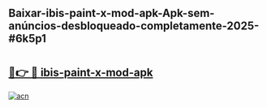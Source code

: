 ## Baixar-ibis-paint-x-mod-apk-Apk-sem-anúncios-desbloqueado-completamente-2025-#6k5p1

# <h2><a href="https://ainizakaria.my?title=ibis-paint-x-mod-apk&ref=20M">🔗👉 🔴 ibis-paint-x-mod-apk</a></h2>

[![acn](https://github.com/user-attachments/assets/0f9c940e-d8b0-45ae-aac7-cd30a18b3e1c)](https://ainizakaria.my?title=ibis-paint-x-mod-apk&ref=20M)

